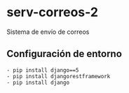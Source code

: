 # serv-correos-2
Sistema de envío de correos

## Configuración de entorno

    - pip install django==5
    - pip install djangorestframework
    - pip install django
